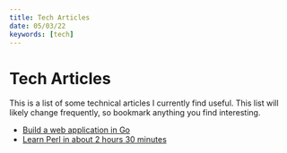 ```yaml
---
title: Tech Articles
date: 05/03/22
keywords: [tech]
---
```

# Tech Articles
This is a list of some technical articles I currently find useful. This list will likely change frequently, so bookmark anything you find interesting.

- [Build a web application in Go](https://www.sohamkamani.com/golang/how-to-build-a-web-application/)
- [Learn Perl in about 2 hours 30 minutes](https://qntm.org/perl_en)

